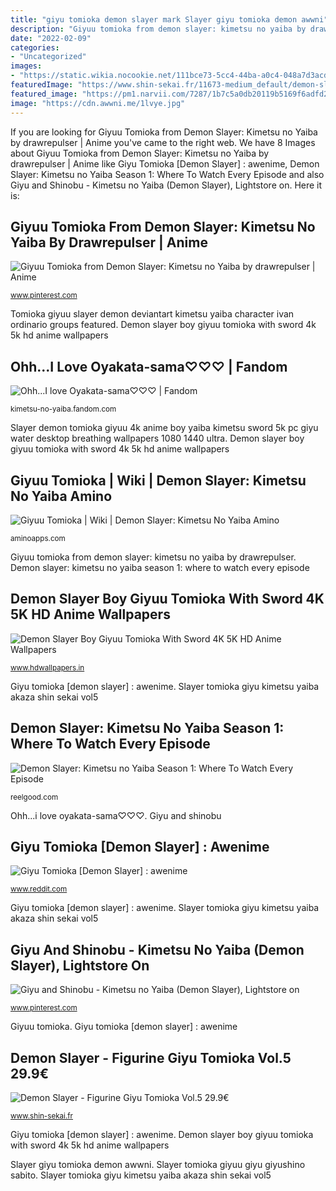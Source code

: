 ```yaml
---
title: "giyu tomioka demon slayer mark Slayer giyu tomioka demon awwni"
description: "Giyuu tomioka from demon slayer: kimetsu no yaiba by drawrepulser"
date: "2022-02-09"
categories:
- "Uncategorized"
images:
- "https://static.wikia.nocookie.net/111bce73-5cc4-44ba-a0c4-048a7d3acd33"
featuredImage: "https://www.shin-sekai.fr/11673-medium_default/demon-slayer-figurine-giyu-tomioka-vol5.jpg"
featured_image: "https://pm1.narvii.com/7287/1b7c5a0db20119b5169f6adfd2cc1cd94291bbfar1-607-953v2_hq.jpg"
image: "https://cdn.awwni.me/1lvye.jpg"
---
```


If you are looking for Giyuu Tomioka from Demon Slayer: Kimetsu no Yaiba by drawrepulser | Anime you've came to the right web. We have 8 Images about Giyuu Tomioka from Demon Slayer: Kimetsu no Yaiba by drawrepulser | Anime like Giyu Tomioka [Demon Slayer] : awenime, Demon Slayer: Kimetsu no Yaiba Season 1: Where To Watch Every Episode and also Giyu and Shinobu - Kimetsu no Yaiba (Demon Slayer), Lightstore on. Here it is:

## Giyuu Tomioka From Demon Slayer: Kimetsu No Yaiba By Drawrepulser | Anime

![Giyuu Tomioka from Demon Slayer: Kimetsu no Yaiba by drawrepulser | Anime](https://i.pinimg.com/originals/d5/38/fd/d538fdd293167710b6b1997f0342ffe9.jpg "Ohh...i love oyakata-sama♡♡♡")

<small>www.pinterest.com</small>

Tomioka giyuu slayer demon deviantart kimetsu yaiba character ivan ordinario groups featured. Demon slayer boy giyuu tomioka with sword 4k 5k hd anime wallpapers

## Ohh...I Love Oyakata-sama♡♡♡ | Fandom

![Ohh...I love Oyakata-sama♡♡♡ | Fandom](https://static.wikia.nocookie.net/111bce73-5cc4-44ba-a0c4-048a7d3acd33 "Giyu tomioka [demon slayer] : awenime")

<small>kimetsu-no-yaiba.fandom.com</small>

Slayer demon tomioka giyuu 4k anime boy yaiba kimetsu sword 5k pc giyu water desktop breathing wallpapers 1080 1440 ultra. Demon slayer boy giyuu tomioka with sword 4k 5k hd anime wallpapers

## Giyuu Tomioka | Wiki | Demon Slayer: Kimetsu No Yaiba Amino

![Giyuu Tomioka | Wiki | Demon Slayer: Kimetsu No Yaiba Amino](https://pm1.narvii.com/7287/1b7c5a0db20119b5169f6adfd2cc1cd94291bbfar1-607-953v2_hq.jpg "Demon slayer boy giyuu tomioka with sword 4k 5k hd anime wallpapers")

<small>aminoapps.com</small>

Giyuu tomioka from demon slayer: kimetsu no yaiba by drawrepulser. Demon slayer: kimetsu no yaiba season 1: where to watch every episode

## Demon Slayer Boy Giyuu Tomioka With Sword 4K 5K HD Anime Wallpapers

![Demon Slayer Boy Giyuu Tomioka With Sword 4K 5K HD Anime Wallpapers](https://www.hdwallpapers.in/download/demon_slayer_boy_giyuu_tomioka_with_sword_4k_5k_hd_anime-2560x1440.jpg "Giyu and shinobu")

<small>www.hdwallpapers.in</small>

Giyu tomioka [demon slayer] : awenime. Slayer tomioka giyu kimetsu yaiba akaza shin sekai vol5

## Demon Slayer: Kimetsu No Yaiba Season 1: Where To Watch Every Episode

![Demon Slayer: Kimetsu no Yaiba Season 1: Where To Watch Every Episode](https://img.reelgood.com/content/show/5b6ca11d-2fe6-4ea9-b2a7-41695aa18fb3/8851eee0-d8b8-419a-8318-ef9b1cb0344f/85881698-9ee5-45cc-9c7b-c3b99f8d4057/screenshot-400.jpg "Slayer demon tomioka giyuu 4k anime boy yaiba kimetsu sword 5k pc giyu water desktop breathing wallpapers 1080 1440 ultra")

<small>reelgood.com</small>

Ohh...i love oyakata-sama♡♡♡. Giyu and shinobu

## Giyu Tomioka [Demon Slayer] : Awenime

![Giyu Tomioka [Demon Slayer] : awenime](https://cdn.awwni.me/1lvye.jpg "Slayer demon tomioka giyuu 4k anime boy yaiba kimetsu sword 5k pc giyu water desktop breathing wallpapers 1080 1440 ultra")

<small>www.reddit.com</small>

Giyu tomioka [demon slayer] : awenime. Slayer tomioka giyu kimetsu yaiba akaza shin sekai vol5

## Giyu And Shinobu - Kimetsu No Yaiba (Demon Slayer), Lightstore On

![Giyu and Shinobu - Kimetsu no Yaiba (Demon Slayer), Lightstore on](https://i.pinimg.com/736x/d9/4c/40/d94c408c2de6f2bc7147a59ccc942b40.jpg "Giyuu tomioka from demon slayer: kimetsu no yaiba by drawrepulser")

<small>www.pinterest.com</small>

Giyuu tomioka. Giyu tomioka [demon slayer] : awenime

## Demon Slayer - Figurine Giyu Tomioka Vol.5 29.9€

![Demon Slayer - Figurine Giyu Tomioka Vol.5 29.9€](https://www.shin-sekai.fr/11673-medium_default/demon-slayer-figurine-giyu-tomioka-vol5.jpg "Slayer tomioka giyuu giyu giyushino sabito")

<small>www.shin-sekai.fr</small>

Giyu tomioka [demon slayer] : awenime. Demon slayer boy giyuu tomioka with sword 4k 5k hd anime wallpapers

Slayer giyu tomioka demon awwni. Slayer tomioka giyuu giyu giyushino sabito. Slayer tomioka giyu kimetsu yaiba akaza shin sekai vol5
